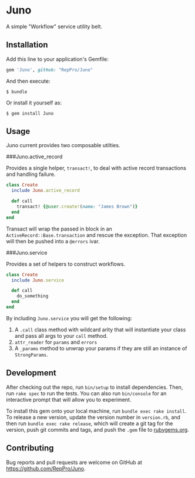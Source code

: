 # Juno

A simple "Workflow" service utility belt.

## Installation

Add this line to your application's Gemfile:

```ruby
gem 'Juno', github: "RepPro/Juno"
```

And then execute:

    $ bundle

Or install it yourself as:

    $ gem install Juno

## Usage

Juno current provides two composable utilties.

###Juno.active_record

Provides a single helper, `transact!`, to deal with active record transactions and handling failure.
```ruby
class Create
  include Juno.active_record

  def call
    transact! {@user.create!(name: "James Brown")}
  end
end
```

Transact will wrap the passed in block in an `ActiveRecord::Base.transaction` and rescue the exception. That exception will then be pushed into a `@errors` ivar.

###Juno.service

Provides a set of helpers to construct workflows.

```ruby
class Create
  include Juno.service

  def call
    do_something
  end
end
```

By including `Juno.service` you will get the following:
1) A `.call` class method with wildcard arity that will instantiate your class and pass all args to your `call` method.
2) `attr_reader` for `params` and `errors`
3) A `_params` method to unwrap your params if they are still an instance of `StrongParams`.


## Development

After checking out the repo, run `bin/setup` to install dependencies. Then, run `rake spec` to run the tests. You can also run `bin/console` for an interactive prompt that will allow you to experiment.

To install this gem onto your local machine, run `bundle exec rake install`. To release a new version, update the version number in `version.rb`, and then run `bundle exec rake release`, which will create a git tag for the version, push git commits and tags, and push the `.gem` file to [rubygems.org](https://rubygems.org).

## Contributing

Bug reports and pull requests are welcome on GitHub at https://github.com/RepPro/Juno.

